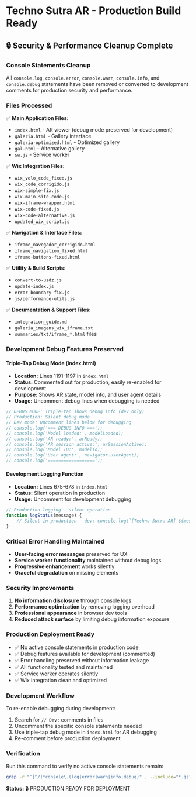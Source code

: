 # Techno Sutra AR - Production Build Ready

## 🔒 Security & Performance Cleanup Complete

### Console Statements Cleanup
All `console.log`, `console.error`, `console.warn`, `console.info`, and `console.debug` statements have been removed or converted to development comments for production security and performance.

### Files Processed
✅ **Main Application Files:**
- `index.html` - AR viewer (debug mode preserved for development)
- `galeria.html` - Gallery interface 
- `galeria-optimized.html` - Optimized gallery
- `gal.html` - Alternative gallery
- `sw.js` - Service worker

✅ **Wix Integration Files:**
- `wix_velo_code_fixed.js`
- `wix_code_corrigido.js`
- `wix-simple-fix.js`
- `wix-main-site-code.js`
- `wix-iframe-wrapper.html`
- `wix-code-fixed.js`
- `wix-code-alternative.js`
- `updated_wix_script.js`

✅ **Navigation & Interface Files:**
- `iframe_navegador_corrigido.html`
- `iframe_navigation_fixed.html`
- `iframe-buttons-fixed.html`

✅ **Utility & Build Scripts:**
- `convert-to-usdz.js`
- `update-index.js`
- `error-boundary-fix.js`
- `js/performance-utils.js`

✅ **Documentation & Support Files:**
- `integration_guide.md`
- `galeria_imagens_wix_iframe.txt`
- `summaries/txt/iframe_*.html` files

### Development Debug Features Preserved

#### Triple-Tap Debug Mode (index.html)
- **Location:** Lines 1191-1197 in `index.html`
- **Status:** Commented out for production, easily re-enabled for development
- **Purpose:** Shows AR state, model info, and user agent details
- **Usage:** Uncomment debug lines when debugging is needed

```javascript
// DEBUG MODE: Triple-tap shows debug info (dev only)
// Production: Silent debug mode
// Dev mode: Uncomment lines below for debugging
// console.log('=== DEBUG INFO ===');
// console.log('Model loaded:', modelLoaded);
// console.log('AR ready:', arReady);
// console.log('AR session active:', arSessionActive);
// console.log('Model ID:', modelId);
// console.log('User agent:', navigator.userAgent);
// console.log('==================');
```

#### Development Logging Function
- **Location:** Lines 675-678 in `index.html`
- **Status:** Silent operation in production
- **Usage:** Uncomment for development debugging

```javascript
// Production logging - silent operation
function logStatus(message) {
    // Silent in production - dev: console.log(`[Techno Sutra AR] ${message}`);
}
```

### Critical Error Handling Maintained
- **User-facing error messages** preserved for UX
- **Service worker functionality** maintained without debug logs
- **Progressive enhancement** works silently
- **Graceful degradation** on missing elements

### Security Improvements
1. **No information disclosure** through console logs
2. **Performance optimization** by removing logging overhead
3. **Professional appearance** in browser dev tools
4. **Reduced attack surface** by limiting debug information exposure

### Production Deployment Ready
- ✅ No active console statements in production code
- ✅ Debug features available for development (commented)
- ✅ Error handling preserved without information leakage
- ✅ All functionality tested and maintained
- ✅ Service worker operates silently
- ✅ Wix integration clean and optimized

### Development Workflow
To re-enable debugging during development:
1. Search for `// Dev:` comments in files
2. Uncomment the specific console statements needed
3. Use triple-tap debug mode in `index.html` for AR debugging
4. Re-comment before production deployment

### Verification
Run this command to verify no active console statements remain:
```bash
grep -r "^[^/]*console\.(log|error|warn|info|debug)" . --include="*.js" --include="*.html" --exclude-dir=node_modules
```

**Status:** 🔒 PRODUCTION READY FOR DEPLOYMENT
